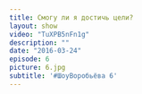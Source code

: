 ```yaml
---
title: Смогу ли я достичь цели?
layout: show
video: "TuXPB5nFn1g"
description: ""
date: "2016-03-24"
episode: 6
picture: 6.jpg
subtitle: '#ШоуВоробьёва 6'
---
```

